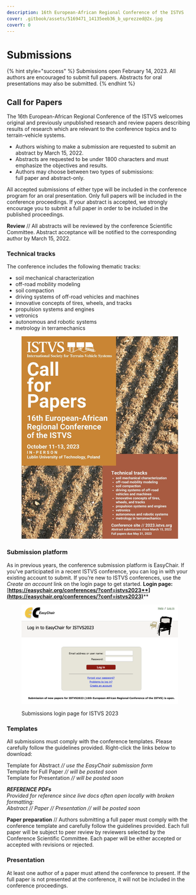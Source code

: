 ```yaml
---
description: 16th European-African Regional Conference of the ISTVS
cover: .gitbook/assets/5169471_14135eeb36_b_uprezzed@2x.jpg
coverY: 0
---
```


# Submissions

{% hint style="success" %}
Submissions open February 14, 2023. All authors are encouraged to submit full papers. Abstracts for oral presentations may also be submitted.
{% endhint %}

## Call for Papers

The 16th European-African Regional Conference of the ISTVS welcomes original and previously unpublished research and review papers describing results of research which are relevant to the conference topics and to terrain-vehicle systems.

* Authors wishing to make a submission are requested to submit an abstract by March 15, 2022.&#x20;
* Abstracts are requested to be under 1800 characters and must emphasize the objectives and results.&#x20;
* Authors may choose between two types of submissions: \
  full paper and abstract-only.&#x20;

All accepted submissions of either type will be included in the conference program for an oral presentation. Only full papers will be included in the conference proceedings. If your abstract is accepted, we strongly encourage you to submit a full paper in order to be included in the published proceedings.

**Review** // All abstracts will be reviewed by the conference Scientific Committee. Abstract acceptance will be notified to the corresponding author by March 15, 2022.

### **Technical tracks**

The conference includes the following thematic tracks:

* soil mechanical characterization
* off-road mobility modeling
* soil compaction
* driving systems of off-road vehicles and machines
* innovative concepts of tires, wheels, and tracks
* propulsion systems and engines
* vetronics
* autonomous and robotic systems
* metrology in terramechanics

<figure><img src=".gitbook/assets/2023-ISTVS-LUBLIN_CFPv3.jpg" alt=""><figcaption></figcaption></figure>

### **Submission platform**

As in previous years, the conference submission platform is EasyChair. If you’ve participated in a recent ISTVS conference, you can log in with your existing account to submit. If you’re new to ISTVS conferences, use the _Create an account_ link on the login page to get started. **Login page:** [**https://easychair.org/conferences/?conf=istvs2023**](https://easychair.org/conferences/?conf=istvs2023)****

<figure><img src=".gitbook/assets/Xnapper-2023-02-13-15.05.04-9165290C-0EAB-4BE2-AB6D-7CCBF315C5BD.png" alt=""><figcaption><p>Submissions login page for ISTVS 2023</p></figcaption></figure>

### **Templates**

All submissions must comply with the conference templates. Please carefully follow the guidelines provided. Right-click the links below to download:

Template for Abstract _// use the EasyChair submission form_\
Template for Full Paper _// will be posted soon_\
Template for Presentation _// will be posted soon_

_**REFERENCE PDFs**_\
_Provided for reference since live docs often open locally with broken formatting:_\
_Abstract // Paper // Presentation // will be posted soon_

**Paper preparation** // Authors submitting a full paper must comply with the conference template and carefully follow the guidelines provided. Each full paper will be subject to peer review by reviewers selected by the Conference Scientific Committee. Each paper will be either accepted or accepted with revisions or rejected.

### **Presentation**

At least one author of a paper must attend the conference to present. If the full paper is not presented at the conference, it will not be included in the conference proceedings.
